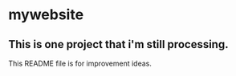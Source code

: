 # mywebsite

## This is one project that i'm still processing. 

This README file is for improvement ideas.
